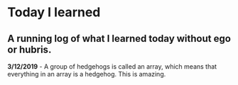 # Today I learned

## A running log of what I learned today without ego or hubris.


**3/12/2019** - A group of hedgehogs is called an array, which means that everything in an array is a hedgehog.  This is amazing.  

